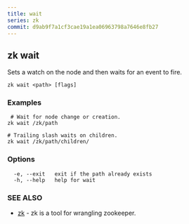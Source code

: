 ```yaml
---
title: wait
series: zk
commit: d9ab9f7a1cf3cae19a1ea06963798a7646e8fb27
---
```

## zk wait

Sets a watch on the node and then waits for an event to fire.

```
zk wait <path> [flags]
```

### Examples

```
 # Wait for node change or creation.
zk wait /zk/path

# Trailing slash waits on children.
zk wait /zk/path/children/
```

### Options

```
  -e, --exit   exit if the path already exists
  -h, --help   help for wait
```

### SEE ALSO

* [zk](../)	 - zk is a tool for wrangling zookeeper.

